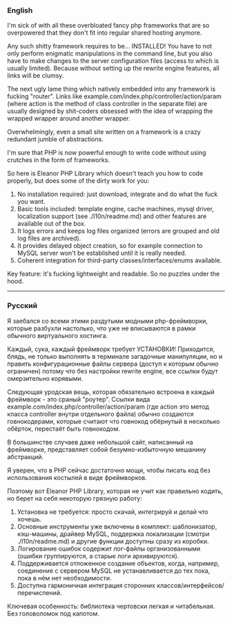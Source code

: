 ﻿### English
I'm sick of with all these overbloated fancy php frameworks that are so overpowered that they don't fit into regular shared hosting anymore.

Any such shitty framework requires to be... INSTALLED! You have to not only perform enigmatic manipulations in the command line, but you also have to make changes to the server configuration files (access to which is usually limited). Because without setting up the rewrite engine features, all links will be clumsy.

The next ugly lame thing which natively embedded into any framework is fucking "router". Links like example.com/index.php/controller/action/param (where action is the method of class controller in the separate file) are usually designed by shit-coders obsessed with the idea of wrapping the wrapped wrapper around another wrapper.

Overwhelmingly, even a small site written on a framework is a crazy redundant jumble of abstractions.

I'm sure that PHP is now powerful enough to write code without using crutches in the form of frameworks.

So here is Eleanor PHP Library which doesn't teach you how to code properly, but does some of the dirty work for you:
1. No installation required: just download, integrate and do what the fuck you want.
2. Basic tools included: template engine, cache machines, mysql driver, localization support (see ./l10n/readme.md) and other features are available out of the box.
3. It logs errors and keeps log files organized (errors are grouped and old log files are archived).
4. It provides delayed object creation, so for example connection to MySQL server won't be established until it is really needed.
5. Coherent integration for third-party classes/interfaces/enums available.

Key feature: it's fucking lightweight and readable. So no puzzles under the hood.  

---
### Русский
Я заебался со всеми этими раздутыми модными php-фреймворки, которые разбухли настолько, что уже не вписываются в рамки обычного виртуального хостинга.

Каждый, сука, каждый фреймворк требует УСТАНОВКИ! Приходится, блядь, не только выполнять в терминале загадочные манипуляции, но и править конфигурационные файлы сервера (доступ к которым обычно ограничен) потому что без настройки rewrite engine, все ссылки будут омерзительно корявыми.

Следующая уродская вещь, которая обязательно встроена в каждый фреймворк - это сраный "роутер". Ссылки вида example.com/index.php/controller/action/param (где action это метод класса controller внутри отдельного файла) обычно создаются говнокодерами, которые считают что говнокод обёрнутый в несколько обёрток, перестаёт быть говнокодом.

В большинстве случаев даже небольшой сайт, написанный на фреймворке, представляет собой безумно-избыточную мешанину абстракций.

Я уверен, что в PHP сейчас достаточно мощи, чтобы писать код без использования костылей в виде фреймворков.

Поэтому вот Eleanor PHP Library, которая не учит как правильно кодить, но берет на себя некоторую грязную работу:
1. Установка не требуется: просто скачай, интегрируй и делай что хочешь.
2. Основные инструменты уже включены в комплект: шаблонизатор, кэш-машины, драйвер MySQL, поддержка локализации (смотри ./l10n/readme.md) и другие функции доступны сразу из коробки.
3. Логирование ошибок содержит лог-файлы организованными (ошибки группируются, а старые логи архивируются).
4. Поддерживается отложенное создание объектов, когда, например, соединение с сервером MySQL не устанавливается до тех пока, пока в нём нет необходимости.
5. Доступна гармоничная интеграция сторонних классов/интерфейсов/перечислений.

Ключевая особенность: библиотека чертовски легкая и читабельная. Без головоломок под капотом.